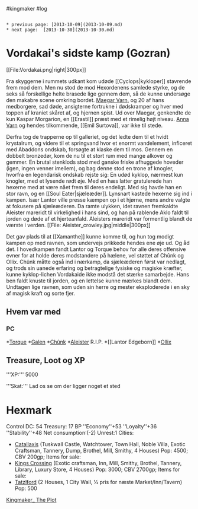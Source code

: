 #kingmaker #log

```ad-info

* previous page: [2013-10-09](2013-10-09.md)
* next page:  [2013-10-30](2013-10-30.md) 
```

# Vordakai's sidste kamp (Gozran)  
 
[[File:Vordakai.png|right|300px]]
Fra skyggerne i rummets udkant kom udøde [[Cyclops|kykloper]] stavrende frem mod dem. Men nu stod de mod Hexordenens samlede styrke, og de seks så forskellige helte brasede lige gennem dem, så de kunne undersøge den makabre scene omkring bordet. [Maegar Varn](Maegar%20Varn.md), og 20 af hans medborgere, sad døde, ansigterne fortrukne i dødskramper og hver med toppen af kraniet skåret af, og hjernen spist. Ud over Maegar, genkendte de kun Kaspar Morgarion, en [[Erastil]] præst med et rimelig højt niveau. [Anna Varn](Anna%20Varn.md) og hendes tilkommende, [[Emil Surtova]], var ikke til stede.
Derfra tog de trapperne op til galleriet, og det ledte dem til et hvidt krystalrum, og videre til et springvand hvor et enormt vandelement, inficeret med Abaddons ondskab, forsøgte at klaske dem til mos. Gennem en dobbelt bronzedør, kom de nu til et stort rum med mange alkover og gemmer. En brutal stenklods stod med ganske friske afhuggede hoveder (igen, ingen venner imellem), og bag denne stod en trone af knogler, hvorfra en legendarisk ondskab rejste sig: En udød kyklop, nærmest kun knogler, med et lysende rødt øje. Med en hæs latter gratulerede han hexerne med at være nået frem til deres endeligt. Med sig havde han en stor ravn, og en [[Soul Eater|sjæleæder]]. Lynsnart kastede hexerne sig ind i kampen. Især Lantor ville presse kæmpen op i et hjørne, mens andre valgte at fokusere på sjæleæderen. Da ramte ulykken, idet ravnen fremkaldte Aleister mareridt til virkelighed i hans sind, og han på rablende Aklo faldt til jorden og døde af et hjerteanfald. Aleisters mareridt var formentlig blandt de værste i verden.
[[File: Aleister_crowley.jpg|middle|300px]]
 
Det gav plads til at [[Xamanthe]] kunne komme til, og hun tog modigt kampen op med ravnen, som undervejs prikkede hendes ene øje ud. Og åd det.
I hovedkampen fandt Lantor og Torque behov for alle deres offensive evner for at holde deres modstandere på hælene, vel støttet af Chûnk og Ollix. Chûnk måtte også ind i nærkamp, da sjæleæderen først var nedlagt, og trods sin uanede erfaring og betragtelige fysiske og magiske kræfter, kunne kyklop-lichen Vordakaide ikke modstå det stærke samarbejde. Hans ben faldt knuste til jorden, og en lettelse kunne mærkes blandt dem. Undtagen lige ravnen, som uden sin herre og mester eksploderede i en sky af magisk kraft og sorte fjer.
## Hvem var med 
### PC 
 
*[Torque](Torque%20Firebrand.md)
*[Galen](Galen%20Jabir.md)
*[Chûnk](Chûnk%20Van%20Der%20Hamer.md)
*[Aleister](Aleister.md) R.I.P.
*[[Lantor Edgeborn]]
*[Ollix](Ollix%20Stormhorn.md)
## Treasure, Loot og XP 
'''XP:''' 5000
'''Skat:''' Lad os se om der ligger noget et sted
# Hexmark  
Control DC: 54 Treasury: 17 BP
  ''Economy''+53 ''Loyalty''+36 ''Stability''+48
  Net consumption:(-2) Unrest:1
Cities:
* [Catallaxis](Catallaxis.md) (Tuskwall Castle, Watchtower, Town Hall, Noble Villa, Exotic Craftsman, Tannery, Dump, Brothel, Mill, Smithy, 4 Houses) Pop: 4500; CBV 200gp; Items for sale:
* [Kings Crossing](Kings%20Crossing.md) (Exotic craftsman, Inn, Mill, Smithy, Brothel, Tannery, Library, Luxury Store, 4 Houses) Pop: 3000; CBV 2700gp; Items for sale: 
* [Tatzlford](Tatzlford.md) (2 Houses, 1 City Wall, ½ pris for næste Market/Inn/Tavern) Pop: 500
[Kingmaker_ The Plot](Kingmaker_%20The%20Plot.md)

